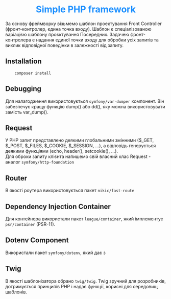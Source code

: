 <h1 align="center" style="color: dodgerblue">Simple PHP framework</h1>
За основу фреймворку візьмемо шаблон проектування Front Controller (фронт-контролер, єдина точка входу). Шаблон є спеціалізованою варіацією шаблону проєктування Посередник. Задачею фронт-контролера є надання єдиної точки входу для обробки усіх запитів та виклик відповідної поведінки в залежності від запиту.

## Installation
``` 
    composer install
```
## Debugging
Для налагодження використовується `symfony/var-dumper` компонент. Він забезпечує кращу функцію dump() або dd(), яку можна використовувати замість var_dump().

## Request 
У PHP запит представлено деякими глобальними змінними ($_GET, $_POST, $_FILES, $_COOKIE, $_SESSION, ...), а відповідь генерується деякими функціями (echo, header(), setcookie(), ...).
<br> Для оброки запиту клієнта напишемо свій власний клас Request - аналог `symfony/http-foundation`

## Router 
В якості роутера використовується пакет `nikic/fast-route`

## Dependency Injection Container 
Для контейнера використали пакет `league/container`, який імплементує `psr/container` (PSR-11).

## Dotenv Component 
Використали пакет `symfony/dotenv`, який дає з

## Twig
В якості шаблонізатора обрано `twig/twig`. Twig зручний для розробників, дотримується принципів PHP і надає функції, корисні для середовищ шаблонів.